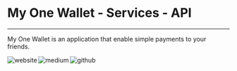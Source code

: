# My One Wallet - Services - API

---

My One Wallet is an application that enable simple payments to your friends.

[<img align="left" alt="website" src="https://img.shields.io/badge/website-%2305A8AA.svg?&style=for-the-badge&logo=safari&logoColor=white" />](https://jterrazz.com)

[<img align="left" alt="medium" src="https://img.shields.io/badge/blog-%23353535.svg?&style=for-the-badge&logo=medium&logoColor=white" />](https://blog.jterrazz.com)

[<img align="left" alt="github" src="https://img.shields.io/badge/github-%23284B63.svg?&style=for-the-badge&logo=github&logoColor=white" />](https://github.com/myonewallet)
